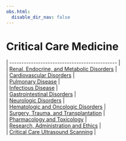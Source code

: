 ```yaml
---
obs.html:
  disable_dir_nav: false
---
```

   
# Critical Care Medicine   
   
| --------------------------------------------- |   
| [Renal, Endocrine, and Metabolic Disorders](../Critical%20Care%20Medicine/Renal%2C%20Endocrine%2C%20and%20Metabolic%20Disorders.md) |   
| [Cardiovascular Disorders](../Critical%20Care%20Medicine/Cardiovascular%20Disorders.md)                  |   
| [Pulmonary Disease](/not_created.md)                         |   
| [Infectious Disease](../Pulmonary%20Medicine/Infections.md)                        |   
| [Gastrointestinal Disorders](../Critical%20Care%20Medicine/Gastrointestinal%20Disorders.md)                |   
| [Neurologic Disorders](../Critical%20Care%20Medicine/Neurologic%20Disorders.md)                      |   
| [Hematologic and Oncologic Disorders](../Critical%20Care%20Medicine/Hematologic%20and%20Oncologic%20Disorders.md)       |   
| [Surgery, Trauma, and Transplantation](../Critical%20Care%20Medicine/Surgery%2C%20Trauma%2C%20and%20Transplantation.md)      |   
| [Pharmacology and Toxicology](../Critical%20Care%20Medicine/Pharmacology%20and%20Toxicology.md)               |   
| [Research, Administration and Ethics](../Critical%20Care%20Medicine/Research%2C%20Administration%20and%20Ethics.md)       |   
| [Critical Care Ultrasound Scanning](../Critical%20Care%20Medicine/Critical%20Care%20Ultrasound%20Scanning.md)                                              |